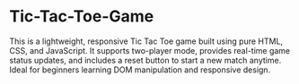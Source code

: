 # Tic-Tac-Toe-Game
This is a lightweight, responsive Tic Tac Toe game built using pure HTML, CSS, and JavaScript. It supports two-player mode, provides real-time game status updates, and includes a reset button to start a new match anytime. Ideal for beginners learning DOM manipulation and responsive design.
